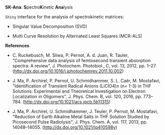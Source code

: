 **SK-Ana**: **S**pectro**K**inetic **Ana**lysis

`Shiny` interface for the analysis of spectrokinetic matrices:

* Singular Value Decomposition (SVD)

* Multi Curve Resolution by Alternated Least Squares (MCR-ALS)

**References**

* C. Ruckebusch, M. Sliwa, P. Pernot, A. d. Juan, R. Tauler, "Comprehensive data analysis of femtosecond transient absorption spectra: A review", J. Photochem. Photobiol., C, vol. 13, 2012, pp. 1–27. (http://dx.doi.org/10.1016/j.jphotochemrev.2011.10.002)

* J. Ma, P. Archirel, P. Pernot, U. Schmidhammer, S. L. Caër, M. Mostafavi, "Identification of Transient Radical Anions (LiClO4)n (n= 1-3) in THF Solutions: Experimental and Theoretical Investigation on Electron Localization in Oligomers", J. Phys. Chem. B, vol. 120, 2016, pp. 773–784. (http://dx.doi.org/10.1021/acs.jpcb.5b11315)

* J. Ma, P. Archirel, U. Schmidhammer, J. Teuler, P. Pernot, M. Mostafavi, "Reduction of Earth Alkaline Metal Salts in THF Solution Studied by Picosecond Pulse Radiolysis", J. Phys. Chem. A, vol. 117, 2013, pp. 14048–14055. (http://dx.doi.org/10.1021/jp410598y)
